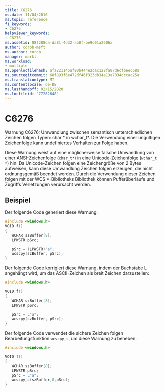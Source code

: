 ```yaml
---
title: C6276
ms.date: 11/04/2016
ms.topic: reference
f1_keywords:
- C6276
helpviewer_keywords:
- C6276
ms.assetid: 88f288da-da81-4d32-ab0f-be9d01a2606a
author: corob-msft
ms.author: corob
manager: markl
ms.workload:
- multiple
ms.openlocfilehash: afa221145af90b444e2cac122fa87d6cfb6ec68a
ms.sourcegitcommit: 68f893f6e472df46f323db34a13a7034dccad25a
ms.translationtype: MT
ms.contentlocale: de-DE
ms.lasthandoff: 02/15/2020
ms.locfileid: "77262648"
---
```

# <a name="c6276"></a>C6276
Warnung C6276: Umwandlung zwischen semantisch unterschiedlichen Zeichen folgen Typen: char * in wchar_t\*. Die Verwendung einer ungültigen Zeichenfolge kann undefiniertes Verhalten zur Folge haben.

 Diese Warnung weist auf eine möglicherweise falsche Umwandlung von einer ANSI-Zeichenfolge (`char_t*`) in eine Unicode-Zeichenfolge (`wchar_t *`) hin. Da Unicode-Zeichen folgen eine Zeichengröße von 2 Bytes aufweisen, kann diese Umwandlung Zeichen folgen erzeugen, die nicht ordnungsgemäß beendet werden. Durch die Verwendung dieser Zeichen folgen mit der WCS *-Bibliotheks Bibliothek können Pufferüberläufe und Zugriffs Verletzungen verursacht werden.

## <a name="example"></a>Beispiel
 Der folgende Code generiert diese Warnung:

```cpp
#include <windows.h>
VOID f()
{
   WCHAR szBuffer[8];
   LPWSTR pSrc;

   pSrc = (LPWSTR)"a";
   wcscpy(szBuffer, pSrc);
}
```

 Der folgende Code korrigiert diese Warnung, indem der Buchstabe L angehängt wird, um das ASCII-Zeichen als breit Zeichen darzustellen:

```cpp
#include <windows.h>

VOID f()
{
   WCHAR szBuffer[8];
   LPWSTR pSrc;

   pSrc = L"a";
   wcscpy(szBuffer, pSrc);
}
```

 Der folgende Code verwendet die sichere Zeichen folgen Bearbeitungsfunktion `wcscpy_s`, um diese Warnung zu beheben:

```cpp
#include <windows.h>

VOID f()
{
   WCHAR szBuffer[8];
   LPWSTR pSrc;
   pSrc = L"a";
   wcscpy_s(szBuffer,8,pSrc);
}
```
